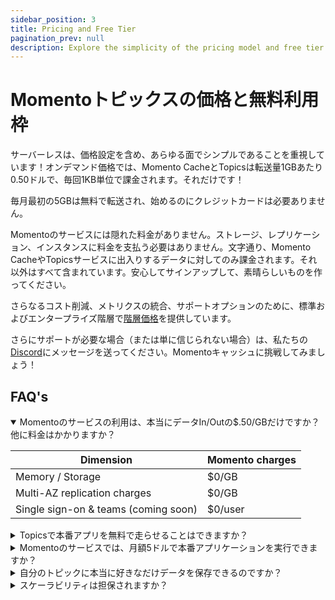 ```yaml
---
sidebar_position: 3
title: Pricing and Free Tier
pagination_prev: null
description: Explore the simplicity of the pricing model and free tier information for Momento Topics
---
```


# Momentoトピックスの価格と無料利用枠

サーバーレスは、価格設定を含め、あらゆる面でシンプルであることを重視しています！オンデマンド価格では、Momento CacheとTopicsは転送量1GBあたり0.50ドルで、毎回1KB単位で課金されます。それだけです！

毎月最初の5GBは無料で転送され、始めるのにクレジットカードは必要ありません。

Momentoのサービスには隠れた料金がありません。ストレージ、レプリケーション、インスタンスに料金を支払う必要はありません。文字通り、Momento CacheやTopicsサービスに出入りするデータに対してのみ課金されます。それ以外はすべて含まれています。安心してサインアップして、素晴らしいものを作ってください。

さらなるコスト削減、メトリクスの統合、サポートオプションのために、標準およびエンタープライズ階層で[階層価格](https://www.gomomento.com/pricing)を提供しています。

さらにサポートが必要な場合（または単に信じられない場合）は、私たちの[Discord](https://discord.gg/Z7FSXB89)にメッセージを送ってください。Momentoキャッシュに挑戦してみましょう！

## FAQ's

<details open>
  <summary>Momentoのサービスの利用は、本当にデータIn/Outの$.50/GBだけですか？他に料金はかかりますか？</summary>

| Dimension                            | Momento charges           |
|--------------------------------------|---------------------------|
| Memory / Storage                     | $0/GB                     |
| Multi-AZ replication charges         | $0/GB                     |
| Single sign-on & teams (coming soon) | $0/user                   |

 </details>

<details>
<summary>Topicsで本番アプリを無料で走らせることはできますか？</summary>
もちろんです！無料利用枠と低使用量枠は単なる課金です。 40GB/月を使用しても、40TB/月を使用しても、まったく同じサービスと機能です。マルチ AZ レプリケーション、ホット キー保護、バーストを処理するための自動スケーリングなどの可用性機能をすべて利用できます。無料枠では、<a href="./../develop/authentication">きめ細かい認証トークン</a>やエンドツーエンドの暗号化など、すべてのセキュリティ機能を無料で利用できます。

低RPSのワークフローを処理するためにクラスタ全体をプロビジョニングしている顧客をよく見かけます。それらをHAにしたいのであれば、複数のノードが必要です。CICDを信じているのであれば、同じようなサイズのクラスタをステージング中、そしておそらく開発中にも持っている可能性が高いと言えます。これは大きな負担です！マシンの電源を切って、環境を守りましょう。Momentoへ！
</details>

<details>
  <summary>Momentoのサービスでは、月額5ドルで本番アプリケーションを実行できますか？</summary>
もちろんです！毎月15GBのデータをMomento Cacheに出し入れする場合、最初の5GBは無料、残りの10GBは毎月$0.50/GBを支払います。エンタープライズグレードの可用性、セキュリティ、パフォーマンスを、Momentoであらゆるスケールでご利用ください。


クレイジーに聞こえるかもしれないが、これをやったのは我々が初めてではありません。Amazon DynamoDBやAmazon S3など、他のサーバーレス・サービスでもこれを体験することができます！
</details>

<details>
  <summary>自分のトピックに本当に好きなだけデータを保存できるのですか？</summary>
そうです！キャッシュ内のデータ量ではなく、インバウンドとアウトバウンドのデータ転送に対して課金されます。
</details>

<details>
  <summary>スケーラビリティは担保されますか？</summary>
そうです！Momentoサービスは、アプリケーションのストーリーを将来にわたって保証する最良の方法です。1RPSでも100万RPSでも、Momento Cacheは非常に素早く追加でき、バックグラウンドに消えていき、意識することはありません。使用した分だけ支払うだけなので、大金を使わずにスケーラブルなキャッシュを手に入れることができます。
</details>
